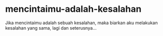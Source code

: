 # mencintaimu-adalah-kesalahan

Jika mencintaimu adalah sebuah kesalahan, 
maka biarkan aku melakukan kesalahan yang sama,
lagi dan seterusnya...
